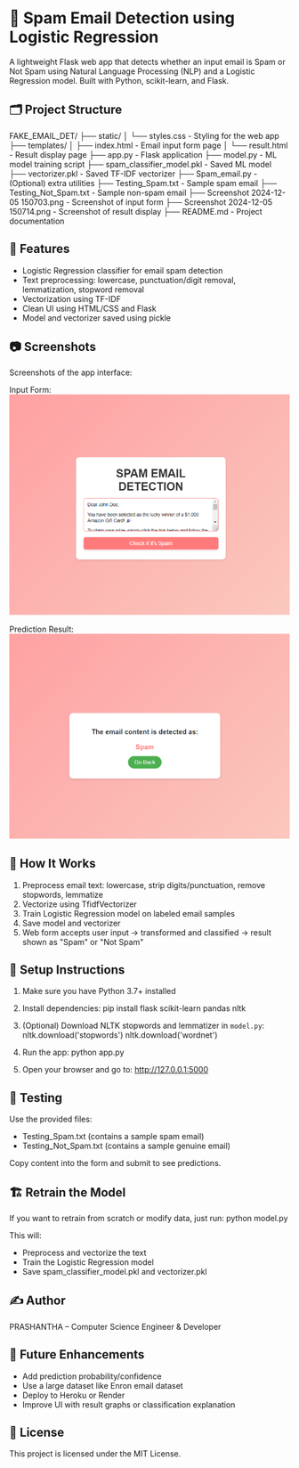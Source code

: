 ﻿# 📧 Spam Email Detection using Logistic Regression

A lightweight Flask web app that detects whether an input email is Spam or Not Spam using Natural Language Processing (NLP) and a Logistic Regression model. Built with Python, scikit-learn, and Flask.

## 🗂️ Project Structure

FAKE_EMAIL_DET/
├── static/
│   └── styles.css                      - Styling for the web app
├── templates/
│   ├── index.html                      - Email input form page
│   └── result.html                     - Result display page
├── app.py                              - Flask application
├── model.py                            - ML model training script
├── spam_classifier_model.pkl           - Saved ML model
├── vectorizer.pkl                      - Saved TF-IDF vectorizer
├── Spam_email.py                       - (Optional) extra utilities
├── Testing_Spam.txt                    - Sample spam email
├── Testing_Not_Spam.txt                - Sample non-spam email
├── Screenshot 2024-12-05 150703.png    - Screenshot of input form
├── Screenshot 2024-12-05 150714.png    - Screenshot of result display
├── README.md                           - Project documentation

## 🚀 Features

- Logistic Regression classifier for email spam detection
- Text preprocessing: lowercase, punctuation/digit removal, lemmatization, stopword removal
- Vectorization using TF-IDF
- Clean UI using HTML/CSS and Flask
- Model and vectorizer saved using pickle

## 📷 Screenshots

Screenshots of the app interface:

Input Form:
![Input Form](./Screenshot%202024-12-05%20150703.png)


Prediction Result:
![Input Form](./Screenshot%202024-12-05%20150714.png)


## 🧠 How It Works

1. Preprocess email text: lowercase, strip digits/punctuation, remove stopwords, lemmatize
2. Vectorize using TfidfVectorizer
3. Train Logistic Regression model on labeled email samples
4. Save model and vectorizer
5. Web form accepts user input → transformed and classified → result shown as "Spam" or "Not Spam"

## 🔧 Setup Instructions

1. Make sure you have Python 3.7+ installed

2. Install dependencies:
   pip install flask scikit-learn pandas nltk

3. (Optional) Download NLTK stopwords and lemmatizer in `model.py`:
   nltk.download('stopwords')
   nltk.download('wordnet')

4. Run the app:
   python app.py

5. Open your browser and go to:
   http://127.0.0.1:5000

## 🧪 Testing

Use the provided files:
- Testing_Spam.txt (contains a sample spam email)
- Testing_Not_Spam.txt (contains a sample genuine email)

Copy content into the form and submit to see predictions.

## 🏗️ Retrain the Model

If you want to retrain from scratch or modify data, just run:
   python model.py

This will:
- Preprocess and vectorize the text
- Train the Logistic Regression model
- Save spam_classifier_model.pkl and vectorizer.pkl

## ✍️ Author

PRASHANTHA – Computer Science Engineer & Developer

## 📌 Future Enhancements

- Add prediction probability/confidence
- Use a large dataset like Enron email dataset
- Deploy to Heroku or Render
- Improve UI with result graphs or classification explanation

## 📜 License

This project is licensed under the MIT License.
